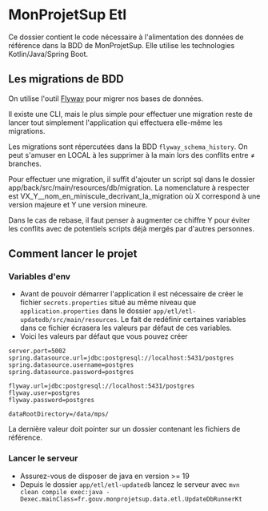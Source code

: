 # MonProjetSup Etl
Ce dossier contient le code nécessaire à l'alimentation des données de référence dans la BDD de MonProjetSup. 
Elle utilise les technologies Kotlin/Java/Spring Boot.

## Les migrations de BDD

On utilise l'outil [Flyway](https://documentation.red-gate.com/flyway) pour migrer nos bases de données.

Il existe une CLI, mais le plus simple pour effectuer une migration reste de lancer tout simplement l'application qui effectuera elle-même les migrations.

Les migrations sont répercutées dans la BDD `flyway_schema_history`. On peut s'amuser en LOCAL à les supprimer à la main lors des conflits entre ≠ branches.

Pour effectuer une migration, il suffit d'ajouter un script sql dans le dossier app/back/src/main/resources/db/migration.
La nomenclature à respecter est VX_Y__nom_en_miniscule_decrivant_la_migration où X correspond à une version majeure et Y une version mineure.

Dans le cas de rebase, il faut penser à augmenter ce chiffre Y pour éviter les conflits avec de potentiels scripts déjà mergés par d'autres personnes.  

## Comment lancer le projet
### Variables d'env
- Avant de pouvoir démarrer l'application il est nécessaire de créer le fichier `secrets.properties` situé au même niveau que `application.properties` dans le dossier `app/etl/etl-updatedb/src/main/resources`. Le fait de redéfinir certaines variables dans ce fichier écrasera les valeurs par défaut de ces variables.
- Voici les valeurs par défaut que vous pouvez créer
```
server.port=5002
spring.datasource.url=jdbc:postgresql://localhost:5431/postgres
spring.datasource.username=postgres
spring.datasource.password=postgres

flyway.url=jdbc:postgresql://localhost:5431/postgres
flyway.user=postgres
flyway.password=postgres

dataRootDirectory=/data/mps/
```
La dernière valeur doit pointer sur un dossier contenant les fichiers de référence.


### Lancer le serveur
- Assurez-vous de disposer de java en version >= 19
- Depuis le dossier `app/etl/etl-updatedb` lancez le serveur avec ```mvn clean compile exec:java -Dexec.mainClass=fr.gouv.monprojetsup.data.etl.UpdateDbRunnerKt```

